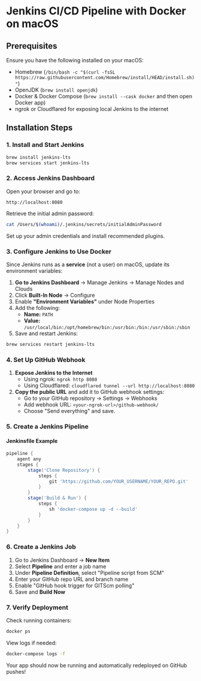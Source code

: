 # Jenkins CI/CD Pipeline with Docker on macOS

## Prerequisites
Ensure you have the following installed on your macOS:
- Homebrew (`/bin/bash -c "$(curl -fsSL https://raw.githubusercontent.com/Homebrew/install/HEAD/install.sh)"`)
- OpenJDK (`brew install openjdk`)
- Docker & Docker Compose (`brew install --cask docker` and then open Docker app)
- ngrok or Cloudflared for exposing local Jenkins to the internet

## Installation Steps

### 1. Install and Start Jenkins
```sh
brew install jenkins-lts
brew services start jenkins-lts
```

### 2. Access Jenkins Dashboard
Open your browser and go to:
```
http://localhost:8080
```
Retrieve the initial admin password:
```sh
cat /Users/$(whoami)/.jenkins/secrets/initialAdminPassword
```
Set up your admin credentials and install recommended plugins.

### 3. Configure Jenkins to Use Docker
Since Jenkins runs as a **service** (not a user) on macOS, update its environment variables:
1. **Go to Jenkins Dashboard** → Manage Jenkins → Manage Nodes and Clouds
2. Click **Built-In Node** → Configure
3. Enable **"Environment Variables"** under Node Properties
4. Add the following:
   - **Name:** `PATH`
   - **Value:** `/usr/local/bin:/opt/homebrew/bin:/usr/bin:/bin:/usr/sbin:/sbin`
5. Save and restart Jenkins:
```sh
brew services restart jenkins-lts
```

### 4. Set Up GitHub Webhook
1. **Expose Jenkins to the Internet**
   - Using ngrok: `ngrok http 8080`
   - Using Cloudflared: `cloudflared tunnel --url http://localhost:8080`
2. **Copy the public URL** and add it to GitHub webhook settings:
   - Go to your GitHub repository → Settings → Webhooks
   - Add webhook URL: `<your-ngrok-url>/github-webhook/`
   - Choose "Send everything" and save.

### 5. Create a Jenkins Pipeline
#### **Jenkinsfile Example**
```groovy
pipeline {
    agent any
    stages {
        stage('Clone Repository') {
            steps {
                git 'https://github.com/YOUR_USERNAME/YOUR_REPO.git'
            }
        }
        stage('Build & Run') {
            steps {
                sh 'docker-compose up -d --build'
            }
        }
    }
}
```

### 6. Create a Jenkins Job
1. Go to Jenkins Dashboard → **New Item**
2. Select **Pipeline** and enter a job name
3. Under **Pipeline Definition**, select "Pipeline script from SCM"
4. Enter your GitHub repo URL and branch name
5. Enable "GitHub hook trigger for GITScm polling"
6. Save and **Build Now**

### 7. Verify Deployment
Check running containers:
```sh
docker ps
```
View logs if needed:
```sh
docker-compose logs -f
```
Your app should now be running and automatically redeployed on GitHub pushes!

